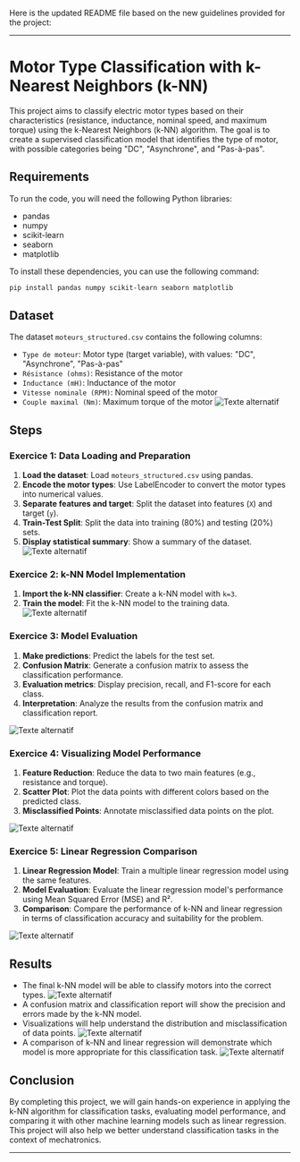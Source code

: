 Here is the updated README file based on the new guidelines provided for the project:

---

# Motor Type Classification with k-Nearest Neighbors (k-NN)

This project aims to classify electric motor types based on their characteristics (resistance, inductance, nominal speed, and maximum torque) using the k-Nearest Neighbors (k-NN) algorithm. The goal is to create a supervised classification model that identifies the type of motor, with possible categories being "DC", "Asynchrone", and "Pas-à-pas".

## Requirements

To run the code, you will need the following Python libraries:

- pandas
- numpy
- scikit-learn
- seaborn
- matplotlib

To install these dependencies, you can use the following command:

```bash
pip install pandas numpy scikit-learn seaborn matplotlib
```

## Dataset
The dataset `moteurs_structured.csv` contains the following columns:

- `Type de moteur`: Motor type (target variable), with values: "DC", "Asynchrone", "Pas-à-pas"
- `Résistance (ohms)`: Resistance of the motor
- `Inductance (mH)`: Inductance of the motor
- `Vitesse nominale (RPM)`: Nominal speed of the motor
- `Couple maximal (Nm)`: Maximum torque of the motor
 ![Texte alternatif](photos/1.png)

## Steps

### Exercice 1: Data Loading and Preparation

1. **Load the dataset**: Load `moteurs_structured.csv` using pandas.
2. **Encode the motor types**: Use LabelEncoder to convert the motor types into numerical values.
3. **Separate features and target**: Split the dataset into features (`X`) and target (`y`).
4. **Train-Test Split**: Split the data into training (80%) and testing (20%) sets.
5. **Display statistical summary**: Show a summary of the dataset.
 ![Texte alternatif](photos/2.png)

### Exercice 2: k-NN Model Implementation

1. **Import the k-NN classifier**: Create a k-NN model with `k=3`.
2. **Train the model**: Fit the k-NN model to the training data.
 ![Texte alternatif](photos/3.png)

### Exercice 3: Model Evaluation

1. **Make predictions**: Predict the labels for the test set.
2. **Confusion Matrix**: Generate a confusion matrix to assess the classification performance.
3. **Evaluation metrics**: Display precision, recall, and F1-score for each class.
4. **Interpretation**: Analyze the results from the confusion matrix and classification report.

 ![Texte alternatif](photos/4.png)
### Exercice 4: Visualizing Model Performance

1. **Feature Reduction**: Reduce the data to two main features (e.g., resistance and torque).
2. **Scatter Plot**: Plot the data points with different colors based on the predicted class.
3. **Misclassified Points**: Annotate misclassified data points on the plot.

 ![Texte alternatif](photos/5.png)
### Exercice 5: Linear Regression Comparison

1. **Linear Regression Model**: Train a multiple linear regression model using the same features.
2. **Model Evaluation**: Evaluate the linear regression model's performance using Mean Squared Error (MSE) and R².
3. **Comparison**: Compare the performance of k-NN and linear regression in terms of classification accuracy and suitability for the problem.

 ![Texte alternatif](photos/6.png)
## Results

- The final k-NN model will be able to classify motors into the correct types.
 ![Texte alternatif](photos/6.1.png)
- A confusion matrix and classification report will show the precision and errors made by the k-NN model.
- Visualizations will help understand the distribution and misclassification of data points.
 ![Texte alternatif](photos/6.2.png)
- A comparison of k-NN and linear regression will demonstrate which model is more appropriate for this classification task.
 ![Texte alternatif](photos/6.3.png)



## Conclusion

By completing this project, we will gain hands-on experience in applying the k-NN algorithm for classification tasks, evaluating model performance, and comparing it with other machine learning models such as linear regression. This project will also help we better understand classification tasks in the context of mechatronics.

---
